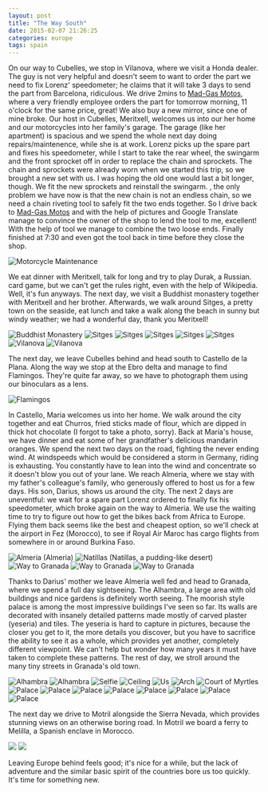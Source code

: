 ```yaml
---
layout: post
title: "The Way South"
date: 2015-02-07 21:26:25
categories: europe
tags: spain
---
```

[madgas]: http://www.madgasmotos.com/ "Mad-Gas Motos"
[pic-fixing-bikes]: https://saschaeglau.com/upload/travel/3/0.jpg "Motorcycle Maintenance"
[pic-monastery]: https://saschaeglau.com/upload/travel/3/1.jpg "Buddhist Monastery"
[pic-sitges-1]: https://saschaeglau.com/upload/travel/3/2.jpg "Sitges"
[pic-sitges-2]: https://saschaeglau.com/upload/travel/3/3.jpg "Sitges"
[pic-sitges-3]: https://saschaeglau.com/upload/travel/3/4.jpg "Sitges"
[pic-sitges-4]: https://saschaeglau.com/upload/travel/3/5.jpg "Sitges"
[pic-sitges-5]: https://saschaeglau.com/upload/travel/3/6.jpg "Sitges"
[pic-sitges-6]: https://saschaeglau.com/upload/travel/3/7.jpg "Vilanova"
[pic-sitges-7]: https://saschaeglau.com/upload/travel/3/8.jpg "Vilanova"
[pic-flamingos]: https://saschaeglau.com/upload/travel/3/9.jpg "Flamingos"
[pic-natillas]: https://saschaeglau.com/upload/travel/3/10.jpg "Natillas"
[pic-almeria]: https://saschaeglau.com/upload/travel/3/11.jpg "Almeria"
[pic-way-to-granada-1]: https://saschaeglau.com/upload/travel/3/12.jpg "Way to Granada"
[pic-way-to-granada-2]: https://saschaeglau.com/upload/travel/3/13.jpg "Way to Granada"
[pic-way-to-granada-3]: https://saschaeglau.com/upload/travel/3/14.jpg "Way to Granada"
[pic-alhambra-outside]: https://saschaeglau.com/upload/travel/3/15.jpg "Alhambra"
[pic-alhambra-panorama]: https://saschaeglau.com/upload/travel/3/16.jpg "Alhambra"
[pic-selfie]: https://saschaeglau.com/upload/travel/3/17.jpg "Selfie"
[pic-ceiling]: https://saschaeglau.com/upload/travel/3/18.jpg "Ceiling"
[pic-us]: https://saschaeglau.com/upload/travel/3/19.jpg "Us"
[pic-arch]: https://saschaeglau.com/upload/travel/3/20.jpg "Arch"
[pic-myrtle]: https://saschaeglau.com/upload/travel/3/21.jpg "Court of Myrtles"
[pic-palace-1]: https://saschaeglau.com/upload/travel/3/22.jpg "Palace"
[pic-palace-2]: https://saschaeglau.com/upload/travel/3/23.jpg "Palace"
[pic-palace-3]: https://saschaeglau.com/upload/travel/3/24.jpg "Palace"
[pic-palace-4]: https://saschaeglau.com/upload/travel/3/25.jpg "Palace"
[pic-palace-5]: https://saschaeglau.com/upload/travel/3/26.jpg "Palace"
[pic-palace-6]: https://saschaeglau.com/upload/travel/3/27.jpg "Palace"
[pic-palace-7]: https://saschaeglau.com/upload/travel/3/28.jpg "Palace"
[pic-palace-8]: https://saschaeglau.com/upload/travel/3/29.jpg "Palace"
On our way to Cubelles, we stop in Vilanova, where we visit a Honda dealer. The guy is not very helpful and doesn't seem to want to order the part we need to fix Lorenz' speedometer; he claims that it will take 3 days to send the part from Barcelona, ridiculous. We drive 2mins to [Mad-Gas Motos][madgas], where a very friendly employee orders the part for tomorrow morning, 11 o'clock for the same price, great! We also buy a new mirror, since one of mine broke. Our host in Cubelles, Meritxell, welcomes us into our her home and our motorcycles into her family's garage. The garage (like her apartment) is spacious and we spend the whole next day doing repairs/maintenence, while she is at work. Lorenz picks up the spare part and fixes his speedometer, while I start to take the rear wheel, the swingarm and the front sprocket off in order to replace the chain and sprockets. The chain and sprockets were already worn when we started this trip, so we brought a new set with us. I was hoping the old one would last a bit longer, though. We fit the new sprockets and reinstall the swingarm. , the only problem we have now is that the new chain is not an endless chain, so we need a chain riveting tool to safely fit the two ends together. So I drive back to [Mad-Gas Motos][madgas] and with the help of pictures and Google Translate manage to convince the owner of the shop to lend the tool to me, excellent! With the help of tool we manage to combine the two loose ends. Finally finished at 7:30 and even got the tool back in time before they close the shop.

![][pic-fixing-bikes]

We eat dinner with Meritxell, talk for long and try to play Durak, a Russian. card game, but we can't get the rules right, even with the help of Wikipedia. Well, it's fun anyways. The next day, we visit a Buddhist monastery together with Meritxell and her brother. Afterwards, we walk around Sitges, a pretty town on the seaside, eat lunch and take a walk along the beach in sunny but windy weather; we had a wonderful day, thank you Meritxell!

![][pic-monastery]
![][pic-sitges-1]
![][pic-sitges-2]
![][pic-sitges-3]
![][pic-sitges-4]
![][pic-sitges-5]
![][pic-sitges-6]
![][pic-sitges-7]

The next day, we leave Cubelles behind and head south to Castello de la Plana. Along the way we stop at the Ebro delta and manage to find Flamingos. They're quite far away, so we have to photograph them using our binoculars as a lens.

![][pic-flamingos]

In Castello, Maria welcomes us into her home. We walk around the city together and eat Churros, fried sticks made of flour, which are dipped in thick hot chocolate (I forgot to take a photo, sorry). Back at Maria's house, we have dinner and eat some of her grandfather's delicious mandarin oranges. We spend the next two days on the road, fighting the never ending wind. At windspeeds which would be considered a storm in Germany, riding is exhausting. You constantly have to lean into the wind and concentrate so it doesn't blow you out of your lane. We reach Almeria, where we stay with my father's colleague's family, who generously offered to host us for a few days. His son, Darius, shows us around the city. The next 2 days are uneventful: we wait for a spare part Lorenz ordered to finally fix his speedometer, which broke again on the way to Almeria. We use the waiting time to try to figure out how to get the bikes back from Africa to Europe. Flying them back seems like the best and cheapest option, so we'll check at the airport in Fez (Morocco), to see if Royal Air Maroc has cargo flights from somewhere in or around Burkina Faso.

![][pic-almeria]
(Almeria)
![][pic-natillas]
(Natillas, a pudding-like desert)
![][pic-way-to-granada-1]
![][pic-way-to-granada-2]
![][pic-way-to-granada-3]

Thanks to Darius' mother we leave Almeria well fed and head to Granada, where we spend a full day sightseeing. The Alhambra, a large area with old buildings and nice gardens is definitely worth seeing. The moorish style palace is among the most impressive buildings I've seen so far. Its walls are decorated with insanely detailed patterns made mostly of carved plaster (yeseria) and tiles. The yeseria is hard to capture in pictures, because the closer you get to it, the more details you discover, but you have to sacrifice the ability to see it as a whole, which provides yet another, completely different viewpoint. We can't help but wonder how many years it must have taken to complete these patterns. The rest of day, we stroll around the many tiny streets in Granada's old town.

![][pic-alhambra-outside]
![][pic-alhambra-panorama]
![][pic-selfie]
![][pic-ceiling]
![][pic-us]
![][pic-arch]
![][pic-myrtle]
![][pic-palace-1]
![][pic-palace-2]
![][pic-palace-3]
![][pic-palace-4]
![][pic-palace-5]
![][pic-palace-6]
![][pic-palace-7]
![][pic-palace-8]

The next day we drive to Motril alongside the Sierra Nevada, which provides stunning views on an otherwise boring road. In Motril we board a ferry to Melilla, a Spanish enclave in Morocco.

![](https://saschaeglau.com/upload/travel/3/30.jpg)
![](https://saschaeglau.com/upload/travel/3/31.jpg)

Leaving Europe behind feels good; it's nice for a while, but the lack of adventure and the similar basic spirit of the countries bore us too quickly. It's time for something new.